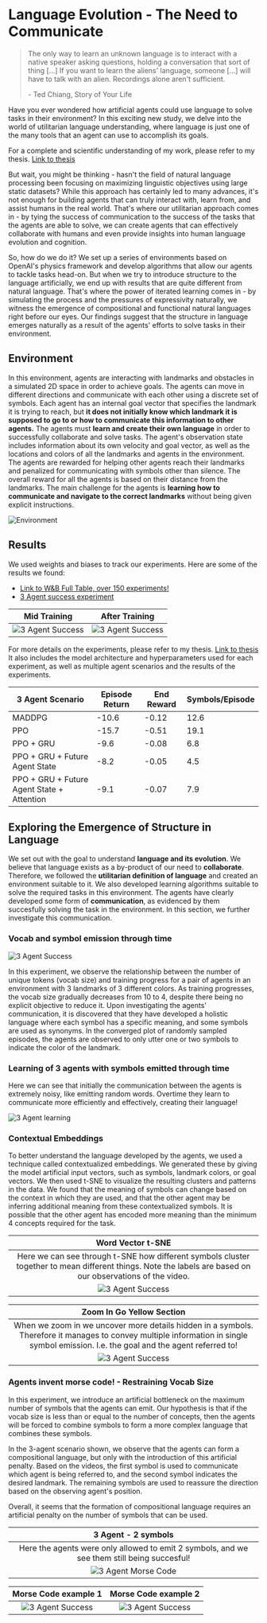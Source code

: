 # Language Evolution - The Need to Communicate
<!-- The author is Ted Chiange -->
> The only way to learn an unknown language is to interact with a native
> speaker asking questions, holding a conversation that sort of thing
> \[\...\] If you want to learn the aliens' language, someone \[\...\]
> will have to talk with an alien. Recordings alone aren't sufficient.
>
> \- Ted Chiang, Story of Your Life

Have you ever wondered how artificial agents could use language to solve tasks in their environment? In this exciting new study, we delve into the world of utilitarian language understanding, where language is just one of the many tools that an agent can use to accomplish its goals.

For a complete and scientific understanding of my work, please refer to my thesis. [Link to thesis](Thesis.pdf)

But wait, you might be thinking - hasn't the field of natural language processing been focusing on maximizing linguistic objectives using large static datasets? While this approach has certainly led to many advances, it's not enough for building agents that can truly interact with, learn from, and assist humans in the real world. That's where our utilitarian approach comes in - by tying the success of communication to the success of the tasks that the agents are able to solve, we can create agents that can effectively collaborate with humans and even provide insights into human language evolution and cognition.

So, how do we do it? We set up a series of environments based on OpenAI's physics framework and develop algorithms that allow our agents to tackle tasks head-on. But when we try to introduce structure to the language artificially, we end up with results that are quite different from natural language. That's where the power of iterated learning comes in - by simulating the process and the pressures of expressivity naturally, we witness the emergence of compositional and functional natural languages right before our eyes. Our findings suggest that the structure in language emerges naturally as a result of the agents' efforts to solve tasks in their environment.

## Environment

In this environment, agents are interacting with landmarks and obstacles in a simulated 2D space in order to achieve goals. The agents can move in different directions and communicate with each other using a discrete set of symbols. Each agent has an internal goal vector that specifies the landmark it is trying to reach, but **it does not initially know which landmark it is supposed to go to or how to communicate this information to other agents.** The agents must **learn and create their own language** in order to successfully collaborate and solve tasks. The agent's observation state includes information about its own velocity and goal vector, as well as the locations and colors of all the landmarks and agents in the environment. The agents are rewarded for helping other agents reach their landmarks and penalized for communicating with symbols other than silence. The overall reward for all the agents is based on their distance from the landmarks. The main challenge for the agents is **learning how to communicate and navigate to the correct landmarks** without being given explicit instructions.

![Environment](Demo/Environment.drawio.png)

## Results

We used weights and biases to track our experiments. Here are some of the results we found:

- [Link to W&B Full Table, over 150 experiments!](https://wandb.ai/tgdivy/language_evolution/table?workspace=user-tgdivy)
- [3 Agent success experiment](https://wandb.ai/tgdivy/language_evolution/runs/dltqxste?workspace=user-tgdivy)

<!-- Link to 3 gifs in demo folder next to each-->

Mid Training             |  After Training
:-------------------------:|:-------------------------:
![3 Agent Success](Demo/3agent-mid.gif)  |  ![3 Agent Success](Demo/3agent.gif)

For more details on the experiments, please refer to my thesis. [Link to thesis](Thesis.pdf) It also includes the model architecture and hyperparameters used for each experiment, as well as multiple agent scenarios and the results of the experiments.

| 3 Agent Scenario | Episode Return | End Reward | Symbols/Episode |
|------------------|----------------|------------|-----------------|
| MADDPG           | -10.6          | -0.12      | 12.6            |
| PPO              | -15.7          | -0.51      | 19.1            |
| PPO + GRU        | -9.6           | -0.08      | 6.8             |
| PPO + GRU + Future Agent State | -8.2           | -0.05      | 4.5             |
| PPO + GRU + Future Agent State + Attention | -9.1            | -0.07      | 7.9             |

## Exploring the Emergence of Structure in Language

We set out with the goal to understand **language and its evolution**. We believe that language exists as a by-product of our need to **collaborate**. Therefore, we followed the **utilitarian definition of language** and created an environment suitable to it. We also developed learning algorithms suitable to solve the required tasks in this environment. The agents have clearly developed some form of **communication**, as evidenced by them succesfully solving the task in the environment. In this section, we further investigate this communication.

### Vocab and symbol emission through time

![3 Agent Success](Demo/Agent-2-converge.drawio.png)

In this experiment, we observe the relationship between the number of unique tokens (vocab size) and training progress for a pair of agents in an environment with 3 landmarks of 3 different colors. As training progresses, the vocab size gradually decreases from 10 to 4, despite there being no explicit objective to reduce it. Upon investigating the agents' communication, it is discovered that they have developed a holistic language where each symbol has a specific meaning, and some symbols are used as synonyms. In the converged plot of randomly sampled episodes, the agents are observed to only utter one or two symbols to indicate the color of the landmark.

### Learning of 3 agents with symbols emitted through time

Here we can see that initially the communication between the agents is extremely noisy, like emitting random words. Overtime they learn to communicate more efficiently and effectively, creating their language!

![3 Agent learning](Demo/Learning-of-3-agents.gif)

### Contextual Embeddings

To better understand the language developed by the agents, we used a technique called contextualized embeddings. We generated these by giving the model artificial input vectors, such as symbols, landmark colors, or goal vectors. We then used t-SNE to visualize the resulting clusters and patterns in the data. We found that the meaning of symbols can change based on the context in which they are used, and that the other agent may be inferring additional meaning from these contextualized symbols. It is possible that the other agent has encoded more meaning than the minimum 4 concepts required for the task.

Word Vector t-SNE              |
:-----------------------------:|
Here we can see through t-SNE how different symbols cluster together to mean different things. Note the labels are based on our observations of the video.                          |
![3 Agent Success](Demo/Word_vector.drawio.png)  |

Zoom In Go Yellow Section      |
:-----------------------------:|
When we zoom in we uncover more details hidden in a symbols. Therefore it manages to convey multiple information in single symbol emission. I.e. the goal and the agent referred to!                          |
![3 Agent Success](Demo/context_vector.drawio.png)  |

### Agents invent morse code! - Restraining Vocab Size

In this experiment, we introduce an artificial bottleneck on the maximum number of symbols that the agents can emit. Our hypothesis is that if the vocab size is less than or equal to the number of concepts, then the agents will be forced to combine symbols to form a more complex language that combines these symbols.

In the 3-agent scenario shown, we observe that the agents can form a compositional language, but only with the introduction of this artificial penalty. Based on the videos, the first symbol is used to communicate which agent is being referred to, and the second symbol indicates the desired landmark. The remaining symbols are used to reassure the direction based on the observing agent's position.

Overall, it seems that the formation of compositional language requires an artificial penalty on the number of symbols that can be used.


3 Agent - 2 symbols             |
:-----------------------------:|
Here the agents were only allowed to emit 2 symbols, and we see them still being succesful!                  |
![3 Agent Morse Code](Demo/Morecode3.drawio.png) |

Morse Code example 1             |  Morse Code example 2
:-------------------------:|:-------------------------:
![3 Agent Success](Demo/Morsecode1.gif)  |  ![3 Agent Success](Demo/Morsecode1.gif)